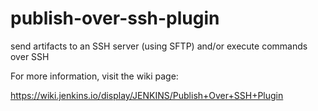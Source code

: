 publish-over-ssh-plugin
=======================

send artifacts to an SSH server (using SFTP) and/or execute commands over SSH

For more information, visit the wiki page:

https://wiki.jenkins.io/display/JENKINS/Publish+Over+SSH+Plugin
